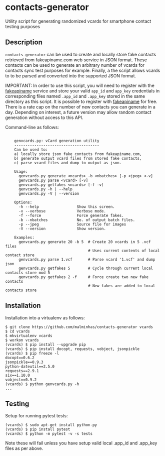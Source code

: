 # contacts-generator
Utility script for generating randomized vcards for smartphone contact testing purposes

## Description
```contacts-generator``` can be used to create and locally store fake contacts retrieved 
from fakeapiname.com web service in JSON format.  These contacts can be used to generate 
an arbitrary number of vcards for contacts sync test purposes for example.  Finally, a 
the script allows vcards to to be parsed and converted into the supported JSON format.

IMPORTANT: In order to use this script, you will need to register with the [fakeapiname](https://www.fakenameapi.com/)
service and store your valid ```app_id``` and ```app_key``` credentials in corresponding files 
named ```.app_id``` and ```.app_key``` stored in the same directory as this script.
It is possible to register with [fakeapiname](https://www.fakenameapi.com/) for free. 
There is a rate cap on the number of new contacts you can generate in a day.
Depending on interest, a future version may allow random contact generation without 
access to this API.

Command-line as follows:
```

    genvcards.py: vCard generation utility
    --------------------------------------
    Can be used to:
    a) locally store json fake contacts from fakeapiname.com,
    b) generate output vcard files from stored fake contacts,
    c) parse vcard files and dump to output as json.

    Usage:
      genvcards.py generate <ncards> -b <nbatches> [-p <jpeg> <-v]
      genvcards.py parse <vcard> [-v]
      genvcards.py getfakes <ncards> [-f -v]
      genvcards.py -h | --help
      genvcards.py -V | --version

    Options:
      -h --help                 Show this screen.
      -v --verbose              Verbose mode.
      -f --force                Force generate fakes.
      -b --nbatches             No. of output batch files.
      -p --jpeg                 Source file for images
      -V --version              Show version.

    Examples:
      genvcards.py generate 20 -b 5  # Create 20 vcards in 5 .vcf files
                                     # Uses current contents of local contact store
      genvcards.py parse 1.vcf       # Parse vcard '1.vcf' and dump json
      genvcards.py getfakes 5        # Cycle through current local contacts store mod 5
      genvcards.py getfakes 2 -f     # Force create two new fake contacts
                                     # New fakes are added to local contacts store
```
 
## Installation
Installation into a virtualenv as follows:
```
$ git clone https://github.com/malminhas/contacts-generator vcards
$ cd vcards
$ mkvirtualenv vcards
$ workon vcards
(vcards) $ pip install --upgrade pip
(vcards) $ pip install docopt, requests, vobject, jsonpickle
(vcards) $ pip freeze -l
docopt==0.6.2
jsonpickle==0.9.3
python-dateutil==2.5.0
requests==2.9.1
six==1.10.0
vobject==0.9.2
(vcards) $ python genvcards.py -h
...
```
## Testing
Setup for running pytest tests:
```
(vcards) $ sudo apt-get install python-py
(vcards) $ pip install pytest
(vcards) $ python -m pytest -v -s tests
```
Note these will fail unless you have setup valid local .app_id and .app_key files as per above.
